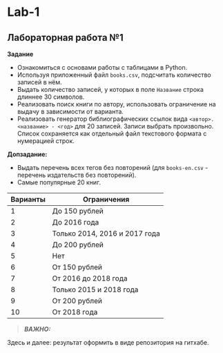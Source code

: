 # Lab-1
## Лабораторная работа №1

**Задание**
* Ознакомиться с основами работы с таблицами в Python.
* Используя приложенный файл ```books.csv```, подсчитать количество записей в нём.
* Выдать количество записей, у которых в поле ```Название``` строка длиннее 30 символов.
* Реализовать поиск книги по автору, использовать ограничение на выдачу в зависимости от варианта.
* Реализовать генератор библиографических ссылок вида ```<автор>. <название> - <год>``` для 20 записей. Записи выбрать произвольно. Список сохраняется как отдельный файл текстового формата с нумерацией строк.

**Допзадание:**
* Выдать перечень всех тегов без повторений (для ```books-en.csv``` - перечень издательств без повторений).
* Самые популярные 20 книг.

| Варианты | Ограничения |
| -------- | ----------- |
| 1 | До 150 рублей |
| 2 | До 2016 года |
| 3 | Только 2014, 2016 и 2017 года |
| 4 | До 200 рублей |
| 5 | Нет |
| 6 |	От 150 рублей |
| 7 | От 2016 до 2018 года |
| 8 | Только 2015 и 2018 года |
| 9 | От 200 рублей |
| 10 | От 2018 года |

> **_ВАЖНО:_**

Здесь и далее: результат оформить в виде репозитория на гитхабе.
